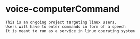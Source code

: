 # voice-computerCommand
    This is an ongoing project targeting linux users. 
    Users will have to enter commands in form of a speech
    It is meant to run as a service in linux operating system
